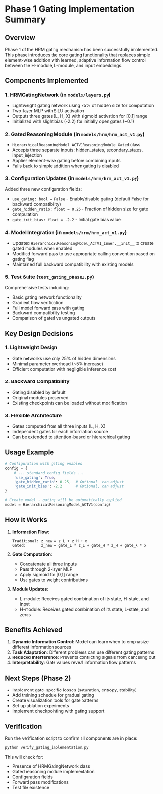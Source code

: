 # Phase 1 Gating Implementation Summary

## Overview
Phase 1 of the HRM gating mechanism has been successfully implemented. This phase introduces the core gating functionality that replaces simple element-wise addition with learned, adaptive information flow control between the H-module, L-module, and input embeddings.

## Components Implemented

### 1. **HRMGatingNetwork** (in `models/layers.py`)
- Lightweight gating network using 25% of hidden size for computation
- Two-layer MLP with SiLU activation
- Outputs three gates (L, H, X) with sigmoid activation for [0,1] range
- Initialized with slight bias (-2.2) for initially open gates (~0.1)

### 2. **Gated Reasoning Module** (in `models/hrm/hrm_act_v1.py`)
- `HierarchicalReasoningModel_ACTV1ReasoningModule_Gated` class
- Accepts three separate inputs: hidden_states, secondary_states, input_injection
- Applies element-wise gating before combining inputs
- Falls back to simple addition when gating is disabled

### 3. **Configuration Updates** (in `models/hrm/hrm_act_v1.py`)
Added three new configuration fields:
- `use_gating: bool = False` - Enable/disable gating (default False for backward compatibility)
- `gate_hidden_ratio: float = 0.25` - Fraction of hidden size for gate computation
- `gate_init_bias: float = -2.2` - Initial gate bias value

### 4. **Model Integration** (in `models/hrm/hrm_act_v1.py`)
- Updated `HierarchicalReasoningModel_ACTV1_Inner.__init__` to create gated modules when enabled
- Modified forward pass to use appropriate calling convention based on gating flag
- Maintained full backward compatibility with existing models

### 5. **Test Suite** (`test_gating_phase1.py`)
Comprehensive tests including:
- Basic gating network functionality
- Gradient flow verification
- Full model forward pass with gating
- Backward compatibility testing
- Comparison of gated vs ungated outputs

## Key Design Decisions

### 1. **Lightweight Design**
- Gate networks use only 25% of hidden dimensions
- Minimal parameter overhead (~5% increase)
- Efficient computation with negligible inference cost

### 2. **Backward Compatibility**
- Gating disabled by default
- Original modules preserved
- Existing checkpoints can be loaded without modification

### 3. **Flexible Architecture**
- Gates computed from all three inputs (L, H, X)
- Independent gates for each information source
- Can be extended to attention-based or hierarchical gating

## Usage Example

```python
# Configuration with gating enabled
config = {
    # ... standard config fields ...
    'use_gating': True,
    'gate_hidden_ratio': 0.25,  # Optional, can adjust
    'gate_init_bias': -2.2      # Optional, can adjust
}

# Create model - gating will be automatically applied
model = HierarchicalReasoningModel_ACTV1(config)
```

## How It Works

1. **Information Flow**:
   ```
   Traditional: z_new = z_L + z_H + x
   Gated:       z_new = gate_L * z_L + gate_H * z_H + gate_X * x
   ```

2. **Gate Computation**:
   - Concatenate all three inputs
   - Pass through 2-layer MLP
   - Apply sigmoid for [0,1] range
   - Use gates to weight contributions

3. **Module Updates**:
   - L-module: Receives gated combination of its state, H-state, and input
   - H-module: Receives gated combination of its state, L-state, and zeros

## Benefits Achieved

1. **Dynamic Information Control**: Model can learn when to emphasize different information sources
2. **Task Adaptation**: Different problems can use different gating patterns
3. **Reduced Interference**: Prevents conflicting signals from canceling out
4. **Interpretability**: Gate values reveal information flow patterns

## Next Steps (Phase 2)

- Implement gate-specific losses (saturation, entropy, stability)
- Add training schedule for gradual gating
- Create visualization tools for gate patterns
- Set up ablation experiments
- Implement checkpointing with gating support

## Verification

Run the verification script to confirm all components are in place:
```bash
python verify_gating_implementation.py
```

This will check for:
- Presence of HRMGatingNetwork class
- Gated reasoning module implementation
- Configuration fields
- Forward pass modifications
- Test file existence 